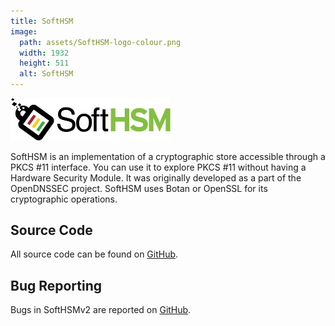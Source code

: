 ```yaml
---
title: SoftHSM
image:
  path: assets/SoftHSM-logo-colour.png
  width: 1932
  height: 511
  alt: SoftHSM
---
```


<img src="assets/SoftHSM-logo-colour.png" width="256">

SoftHSM is an implementation of a cryptographic store accessible through a PKCS #11 interface. You can use it to explore PKCS #11 without having a Hardware Security Module. It was originally developed as a part of the OpenDNSSEC project. SoftHSM uses Botan or OpenSSL for its cryptographic operations.

## Source Code

All source code can be found on [GitHub](https://github.com/softhsm).

## Bug Reporting

Bugs in SoftHSMv2 are reported on [GitHub](https://github.com/softhsm/SoftHSMv2/issues).
